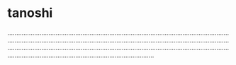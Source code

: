# tanoshi

......................................................................................................................................................................................................................................................................................................................................................................................................................................................................
